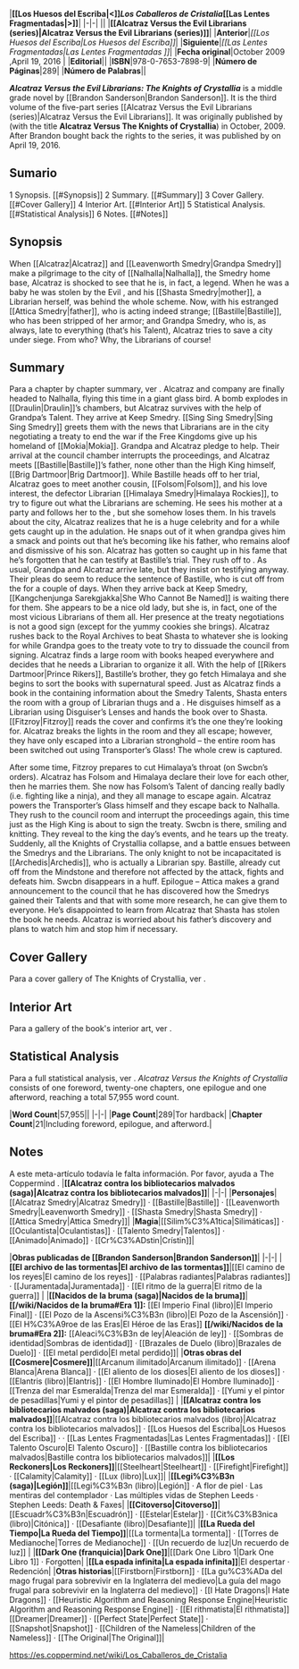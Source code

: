 |**[[Los Huesos del Escriba\|<]]*Los Caballeros de Cristalia*[[Las Lentes Fragmentadas\|>]]**|
|-|-|
||
|**[[Alcatraz Versus the Evil Librarians (series)\|Alcatraz Versus the Evil Librarians (series)]]**|
|**Anterior**|*[[Los Huesos del Escriba\|Los Huesos del Escriba]]*|
|**Siguiente**|*[[Las Lentes Fragmentadas\|Las Lentes Fragmentadas ]]*|
|**Fecha original**|October 2009 ,April 19, 2016 |
|**Editorial**||
|**ISBN**|978-0-7653-7898-9|
|**Número de Páginas**|289|
|**Número de Palabras**||

***Alcatraz Versus the Evil Librarians: The Knights of Crystallia*** is a middle grade novel by [[Brandon Sanderson\|Brandon Sanderson]]. It is the third volume of the five-part series [[Alcatraz Versus the Evil Librarians (series)\|Alcatraz Versus the Evil Librarians]]. It was originally published by  (with the title **Alcatraz Versus The Knights of Crystallia**) in October, 2009. After Brandon bought back the rights to the series, it was published by  on April 19, 2016.

## Sumario

1 Synopsis. [[#Synopsis]] 
2 Summary. [[#Summary]] 
3 Cover Gallery. [[#Cover Gallery]] 
4 Interior Art. [[#Interior Art]] 
5 Statistical Analysis. [[#Statistical Analysis]] 
6 Notes. [[#Notes]] 


## Synopsis
When [[Alcatraz\|Alcatraz]] and [[Leavenworth Smedry\|Grandpa Smedry]] make a pilgrimage to the  city of [[Nalhalla\|Nalhalla]], the Smedry home base, Alcatraz is shocked to see that he is, in fact, a legend. When he was a baby he was stolen by the Evil , and his [[Shasta Smedry\|mother]], a Librarian herself, was behind the whole scheme. Now, with his estranged [[Attica Smedry\|father]], who is acting indeed strange; [[Bastille\|Bastille]], who has been stripped of her armor; and Grandpa Smedry, who is, as always, late to everything (that’s his Talent), Alcatraz tries to save a city under siege. From who? Why, the Librarians of course!

## Summary
Para a chapter by chapter summary, ver .
Alcatraz and company are finally headed to Nalhalla, flying this time in a giant glass bird. A bomb explodes in [[Draulin\|Draulin]]’s chambers, but Alcatraz survives with the help of Grandpa’s Talent. They arrive at Keep Smedry. [[Sing Sing Smedry\|Sing Sing Smedry]] greets them with the news that Librarians are in the city negotiating a treaty to end the war if the Free Kingdoms give up his homeland of [[Mokia\|Mokia]]. Grandpa and Alcatraz pledge to help.
Their arrival at the council chamber interrupts the proceedings, and Alcatraz meets [[Bastille\|Bastille]]’s father, none other than the High King himself, [[Brig Dartmoor\|Brig Dartmoor]]. While Bastille heads off to her trial, Alcatraz goes to meet another cousin, [[Folsom\|Folsom]], and his love interest, the defector Librarian [[Himalaya Smedry\|Himalaya Rockies]], to try to figure out what the Librarians are scheming. He sees his mother at a party and follows her to the , but she somehow loses them.
In his travels about the city, Alcatraz realizes that he is a huge celebrity and for a while gets caught up in the adulation. He snaps out of it when grandpa gives him a smack and points out that he’s becoming like his father, who remains aloof and dismissive of his son. Alcatraz has gotten so caught up in his fame that he’s forgotten that he can testify at Bastille’s trial. They rush off to .
As usual, Grandpa and Alcatraz arrive late, but they insist on testifying anyway. Their pleas do seem to reduce the sentence of Bastille, who is cut off from the  for a couple of days. When they arrive back at Keep Smedry, [[Kangchenjunga Sarekgjakka\|She Who Cannot Be Named]] is waiting there for them. She appears to be a nice old lady, but she is, in fact, one of the most vicious Librarians of them all. Her presence at the treaty negotiations is not a good sign (except for the yummy cookies she brings).
Alcatraz rushes back to the Royal Archives to beat Shasta to whatever she is looking for while Grandpa goes to the treaty vote to try to dissuade the council from signing. Alcatraz finds a large room with books heaped everywhere and decides that he needs a Librarian to organize it all. With the help of [[Rikers Dartmoor\|Prince Rikers]], Bastille’s brother, they go fetch Himalaya and she begins to sort the books with supernatural speed.
Just as Alcatraz finds a book in the  containing information about the Smedry Talents, Shasta enters the room with a group of Librarian thugs and a . He disguises himself as a Librarian using Disguiser’s Lenses and hands the book over to Shasta. [[Fitzroy\|Fitzroy]] reads the cover and confirms it’s the one they’re looking for. Alcatraz breaks the lights in the room and they all escape; however, they have only escaped into a Librarian stronghold – the entire room has been switched out using Transporter’s Glass! The whole crew is captured.

 
After some time, Fitzroy prepares to cut Himalaya’s throat (on Swcbn’s orders). Alcatraz has Folsom and Himalaya declare their love for each other, then he marries them. She now has Folsom’s Talent of dancing really badly (i.e. fighting like a ninja), and they all manage to escape again. Alcatraz powers the Transporter’s Glass himself and they escape back to Nalhalla.
They rush to the council room and interrupt the proceedings again, this time just as the High King is about to sign the treaty. Swcbn is there, smiling and knitting. They reveal to the king the day’s events, and he tears up the treaty. Suddenly, all the Knights of Crystallia collapse, and a battle ensues between the Smedrys and the Librarians. The only knight to not be incapacitated is [[Archedis\|Archedis]], who is actually a Librarian spy. Bastille, already cut off from the Mindstone and therefore not affected by the attack, fights and defeats him. Swcbn disappears in a huff.
Epilogue – Attica makes a grand announcement to the council that he has discovered how the Smedrys gained their Talents and that with some more research, he can give them to everyone. He’s disappointed to learn from Alcatraz that Shasta has stolen the book he needs. Alcatraz is worried about his father’s discovery and plans to watch him and stop him if necessary.

## Cover Gallery
Para a cover gallery of The Knights of Crystallia, ver .
## Interior Art
Para a gallery of the book's interior art, ver .
## Statistical Analysis
Para a full statistical analysis, ver .
*Alcatraz Versus the Knights of Crystallia* consists of one foreword, twenty-one chapters, one epilogue and one afterword, reaching a total 57,955 word count.

|**Word Count**|57,955||
|-|-|
|**Page Count**|289|Tor hardback|
|**Chapter Count**|21|Including foreword, epilogue, and afterword.|

## Notes

A este meta-artículo todavía le falta información. Por favor, ayuda a The Coppermind .
|**[[Alcatraz contra los bibliotecarios malvados (saga)\|Alcatraz contra los bibliotecarios malvados]]**|
|-|-|
|**Personajes**|[[Alcatraz Smedry\|Alcatraz Smedry]] · [[Bastille\|Bastille]] · [[Leavenworth Smedry\|Leavenworth Smedry]] · [[Shasta Smedry\|Shasta Smedry]] · [[Attica Smedry\|Attica Smedry]]|
|**Magia**|[[Silim%C3%A1tica\|Silimáticas]] · [[Oculantista\|Oculantistas]] · [[Talento Smedry\|Talentos]] · [[Animado\|Animado]] · [[Cr%C3%ADstin\|Crístin]]|

|**Obras publicadas de [[Brandon Sanderson\|Brandon Sanderson]]**|
|-|-|
|**[[El archivo de las tormentas\|El archivo de las tormentas]]**|[[El camino de los reyes\|El camino de los reyes]] · [[Palabras radiantes\|Palabras radiantes]] · [[Juramentada\|Juramentada]] · [[El ritmo de la guerra\|El ritmo de la guerra]] |
|**[[Nacidos de la bruma (saga)\|Nacidos de la bruma]]**|**[[/wiki/Nacidos de la bruma#Era 1]]:** [[El Imperio Final (libro)\|El Imperio Final]] · [[El Pozo de la Ascensi%C3%B3n (libro)\|El Pozo de la Ascensión]] · [[El H%C3%A9roe de las Eras\|El Héroe de las Eras]] **[[/wiki/Nacidos de la bruma#Era 2]]:** [[Aleaci%C3%B3n de ley\|Aleación de ley]] · [[Sombras de identidad\|Sombras de identidad]] · [[Brazales de Duelo (libro)\|Brazales de Duelo]] · [[El metal perdido\|El metal perdido]]|
|**Otras obras del [[Cosmere\|Cosmere]]**|[[Arcanum ilimitado\|Arcanum ilimitado]] · [[Arena Blanca\|Arena Blanca]] · [[El aliento de los dioses\|El aliento de los dioses]] · [[Elantris (libro)\|Elantris]] · [[El Hombre Iluminado\|El Hombre Iluminado]] · [[Trenza del mar Esmeralda\|Trenza del mar Esmeralda]] · [[Yumi y el pintor de pesadillas\|Yumi y el pintor de pesadillas]] |
|**[[Alcatraz contra los bibliotecarios malvados (saga)\|Alcatraz contra los bibliotecarios malvados]]**|[[Alcatraz contra los bibliotecarios malvados (libro)\|Alcatraz contra los bibliotecarios malvados]] · [[Los Huesos del Escriba\|Los Huesos del Escriba]] ·  · [[Las Lentes Fragmentadas\|Las Lentes Fragmentadas]] · [[El Talento Oscuro\|El Talento Oscuro]] · [[Bastille contra los bibliotecarios malvados\|Bastille contra los bibliotecarios malvados]]|
|**[[Los Reckoners\|Los Reckoners]]**|[[Steelheart\|Steelheart]] · [[Firefight\|Firefight]] · [[Calamity\|Calamity]] · [[Lux (libro)\|Lux]]|
|**[[Legi%C3%B3n (saga)\|Legión]]**|[[Legi%C3%B3n (libro)\|Legión]] · A flor de piel · Las mentiras del contemplador · Las múltiples vidas de Stephen Leeds · Stephen Leeds: Death & Faxes|
|**[[Citoverso\|Citoverso]]**|[[Escuadr%C3%B3n\|Escuadrón]] · [[Estelar\|Estelar]] · [[Cit%C3%B3nica (libro)\|Citónica]] · [[Desafiante (libro)\|Desafiante]]|
|**[[La Rueda del Tiempo\|La Rueda del Tiempo]]**|[[La tormenta\|La tormenta]] · [[Torres de Medianoche\|Torres de Medianoche]] · [[Un recuerdo de luz\|Un recuerdo de luz]] |
|**[[Dark One (franquicia)\|Dark One]]**|[[Dark One Libro 1\|Dark One Libro 1]] · Forgotten|
|**[[La espada infinita\|La espada infinita]]**|El despertar · Redención|
|**Otras historias**|[[Firstborn\|Firstborn]] · [[La gu%C3%ADa del mago frugal para sobrevivir en la Inglaterra del medievo\|La guía del mago frugal para sobrevivir en la Inglaterra del medievo]] · [[I Hate Dragons\|I Hate Dragons]] · [[Heuristic Algorithm and Reasoning Response Engine\|Heuristic Algorithm and Reasoning Response Engine]] · [[El rithmatista\|El rithmatista]] [[Dreamer\|Dreamer]] · [[Perfect State\|Perfect State]] · [[Snapshot\|Snapshot]] · [[Children of the Nameless\|Children of the Nameless]] · [[The Original\|The Original]]|



https://es.coppermind.net/wiki/Los_Caballeros_de_Cristalia